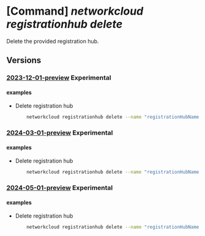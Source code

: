 # [Command] _networkcloud registrationhub delete_

Delete the provided registration hub.

## Versions

### [2023-12-01-preview](/Resources/mgmt-plane/L3N1YnNjcmlwdGlvbnMve30vcmVzb3VyY2Vncm91cHMve30vcHJvdmlkZXJzL21pY3Jvc29mdC5uZXR3b3JrY2xvdWQvcmVnaXN0cmF0aW9uaHVicy97fQ==/2023-12-01-preview.xml) **Experimental**

<!-- mgmt-plane /subscriptions/{}/resourcegroups/{}/providers/microsoft.networkcloud/registrationhubs/{} 2023-12-01-preview -->

#### examples

- Delete registration hub
    ```bash
        networkcloud registrationhub delete --name "registrationHubName" --resource-group "resourceGroupName"
    ```

### [2024-03-01-preview](/Resources/mgmt-plane/L3N1YnNjcmlwdGlvbnMve30vcmVzb3VyY2Vncm91cHMve30vcHJvdmlkZXJzL21pY3Jvc29mdC5uZXR3b3JrY2xvdWQvcmVnaXN0cmF0aW9uaHVicy97fQ==/2024-03-01-preview.xml) **Experimental**

<!-- mgmt-plane /subscriptions/{}/resourcegroups/{}/providers/microsoft.networkcloud/registrationhubs/{} 2024-03-01-preview -->

#### examples

- Delete registration hub
    ```bash
        networkcloud registrationhub delete --name "registrationHubName" --resource-group "resourceGroupName"
    ```

### [2024-05-01-preview](/Resources/mgmt-plane/L3N1YnNjcmlwdGlvbnMve30vcmVzb3VyY2Vncm91cHMve30vcHJvdmlkZXJzL21pY3Jvc29mdC5uZXR3b3JrY2xvdWQvcmVnaXN0cmF0aW9uaHVicy97fQ==/2024-05-01-preview.xml) **Experimental**

<!-- mgmt-plane /subscriptions/{}/resourcegroups/{}/providers/microsoft.networkcloud/registrationhubs/{} 2024-05-01-preview -->

#### examples

- Delete registration hub
    ```bash
        networkcloud registrationhub delete --name "registrationHubName" --resource-group "resourceGroupName"
    ```
